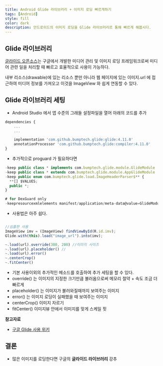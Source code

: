 ```yaml
---
title: Android Glide 라이브러리 + 이미지 로딩 빠르게하기
tags: [Android]
style: fill
color: dark
description: 안드로이드의 이미지 로딩을 Glide 라이브러리르 통해 빠르게 해봅시다.
---
```


## Glide 라이브러리
[글라이드 오픈소스](https://github.com/bumptech/glide)는 구글에서 개발한 미디어 관리 및 이미지 로딩 프레임워크로써 미디어 관련 일을 처리할 때 빠르고 효율적으로 사용이 가능하다.

내부 리소스(drawable)에 있는 리소스 뿐만 아니라 웹 페이지에 있는 이미지.url 에 접근하여 미디어 정보를 가져오고 이것을 ImageView 와 쉽게 연동할 수 있다.

## Glide 라이브러리 세팅
- Android Studio 에서 앱 수준의 그래들 설정파일을 열어 아래의 코드를 추가

```javascript
dependencies {
    ...
    ...

    implementation 'com.github.bumptech.glide:glide:4.11.0'
    annotationProcessor 'com.github.bumptech.glide:compiler:4.11.0'
}
```

- 추가적으로 proguard 가 필요하다면

```javascript
-keep public class * implements com.bumptech.glide.module.GlideModule
-keep public class * extends com.bumptech.glide.module.AppGlideModule
-keep public enum com.bumptech.glide.load.ImageHeaderParser$** {
  **[] $VALUES;
  public *;
}

# for DexGuard only
-keepresourcexmlelements manifest/application/meta-data@value=GlideModule
```

- 사용법은 아주 쉽다.

```javascript

//심플한 사용
ImageView imv = (ImageView) findViewById(R.id.imv);
Glide.with(this).load("image_url").into(imv);

~.load(url).override(300, 200) //이미지 사이즈
~.load(url).placeholder() //
~.load(url).error()
~.centerCrop()
~.fitCenter()
```
- 기본 사용이외의 추가적인 메소드를 호출하여 추가 세팅을 할 수 있다.
- override() 는 이미지의 지정한 크기만큼 불러옴으로써 메모리 절약 + 속도 조금 더 빠르게
- placeholder() 는 이미지가 불러와질때까지 보여주는 이미지
- error() 는 이미지 로딩이 실패했을 때 보여주는 이미지
- centerCrop() 이미지 자르기
- fitCenter() 이미지뷰 안에서 이미지를 맞게 스케일 핏

**참고자료**
- [구글 Glide 사용 위키](https://github.com/codepath/android_guides/wiki/Displaying-Images-with-the-Glide-Library) 

## 결론
- 많은 이미지를 로딩한다면 구글의 **글라이드 라이브러리** 강추